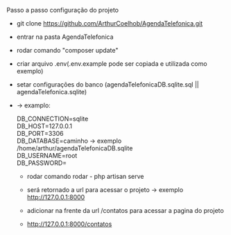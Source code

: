 Passo a passo configuração do projeto

- git clone https://github.com/ArthurCoelhob/AgendaTelefonica.git
- entrar na pasta AgendaTelefonica
- rodar comando "composer update"
- criar arquivo .env(.env.example pode ser copiada e utilizada como exemplo)
- setar configurações do banco (agendaTelefonicaDB.sqlite.sql || agendaTelefonica.sqlite)
- -> examplo:


  <div> DB_CONNECTION=sqlite</div>
  <div> DB_HOST=127.0.0.1</div>
  <div> DB_PORT=3306</div>
  <div> DB_DATABASE=caminho -> exemplo /home/arthur/agendaTelefonicaDB.sqlite</div>
  <div> DB_USERNAME=root</div>
  <div> DB_PASSWORD=</div>
  
  - rodar comando rodar - php artisan serve
  - será retornado a url para acessar o projeto -> exemplo http://127.0.0.1:8000
  - adicionar na frente da url /contatos para acessar a pagina do projeto
 
  - http://127.0.0.1:8000/contatos

